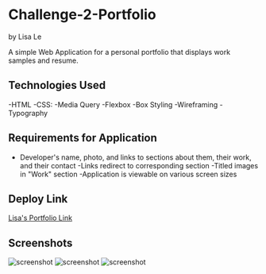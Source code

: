 # Challenge-2-Portfolio
by Lisa Le

A simple Web Application for a personal portfolio that displays work samples and resume.

<h2> Technologies Used </h2>

-HTML
-CSS:
    -Media Query
    -Flexbox
    -Box Styling
    -Wireframing
    -Typography

<h2> Requirements for Application </h2>

- Developer's name, photo, and links to sections about them, their work, and their contact
-Links redirect to corresponding section
-Titled images in "Work" section
-Application is viewable on various screen sizes

<h2> Deploy Link </h2>
<a href="https://lisatle.github.io/Challenge-2-Portfolio/">Lisa's Portfolio Link</a>

<h2> Screenshots </h2>

![screenshot](screenshot.PNG)
![screenshot](screenshot2.PNG)
![screenshot](screenshot3.PNG)